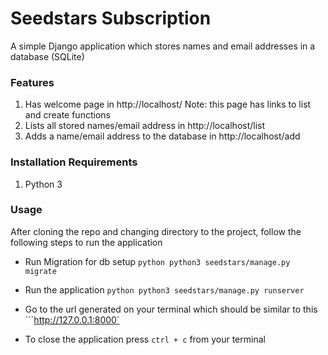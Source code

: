 # Seedstars Subscription

A simple Django application which stores names and email addresses in a database (SQLite)

### Features
1. Has welcome page in http://localhost/
    Note: this page has links to list and create functions
2. Lists all stored names/email address in http://localhost/list
3. Adds a name/email address to the database in http://localhost/add

### Installation Requirements
1. Python 3

### Usage
After cloning the repo and changing directory to the project, follow the following steps to run the application

* Run Migration for db setup
```python python3 seedstars/manage.py migrate```

* Run the application
```python python3 seedstars/manage.py runserver```

* Go to the url generated on your terminal which should be similar to this
```http://127.0.0.1:8000`

* To close the application press `ctrl + c` from your terminal

